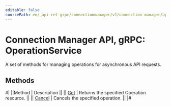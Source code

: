 ```yaml
---
editable: false
sourcePath: en/_api-ref-grpc/connectionmanager/v1/connection-manager/api-ref/grpc/Operation/index.md
---
```


# Connection Manager API, gRPC: OperationService

A set of methods for managing operations for asynchronous API requests.

## Methods

#|
||Method | Description ||
|| [Get](get.md) | Returns the specified Operation resource. ||
|| [Cancel](cancel.md) | Cancels the specified operation. ||
|#